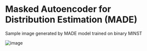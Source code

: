 # Masked Autoencoder for Distribution Estimation (MADE)

Sample image generated by MADE model trained on binary MINST

![image](https://github.com/stkao05/made/assets/1556390/cde50130-a191-400d-8bce-10d41aa385dd)
